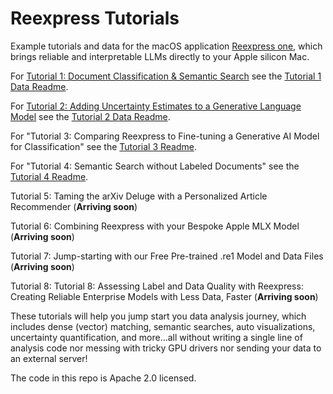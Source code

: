 # Reexpress Tutorials

Example tutorials and data for the macOS application [Reexpress one](https://re.express/), which brings reliable and interpretable LLMs directly to your Apple silicon Mac. 

For [Tutorial 1: Document Classification & Semantic Search](https://youtu.be/bqno_-5p-6w) see the [Tutorial 1 Data Readme](tutorials/tutorial1_sentiment/README.md).

For [Tutorial 2: Adding Uncertainty Estimates to a Generative Language Model](https://youtu.be/5HzD3NwKc-U) see the [Tutorial 2 Data Readme](tutorials/tutorial2_add_guardrails_to_genai/README.md).

For "Tutorial 3: Comparing Reexpress to Fine-tuning a Generative AI Model for Classification" see the [Tutorial 3 Readme](tutorials/tutorial3_financial_sentiment_comparison_to_genai_finetuning/README.md).

For "Tutorial 4: Semantic Search without Labeled Documents" see the [Tutorial 4 Readme](tutorials/tutorial4_semantic_search_without_labels/README.md).

Tutorial 5: Taming the arXiv Deluge with a Personalized Article Recommender
(**Arriving soon**)

Tutorial 6: Combining Reexpress with your Bespoke Apple MLX Model
(**Arriving soon**)

Tutorial 7: Jump-starting with our Free Pre-trained .re1 Model and Data Files 
(**Arriving soon**)

Tutorial 8: Tutorial 8: Assessing Label and Data Quality with Reexpress: Creating Reliable Enterprise Models with Less Data, Faster 
(**Arriving soon**)


These tutorials will help you jump start you data analysis journey, which includes dense (vector) matching, semantic searches, auto visualizations, uncertainty quantification, and more...all without writing a single line of analysis code nor messing with tricky GPU drivers nor sending your data to an external server!

The code in this repo is Apache 2.0 licensed.

